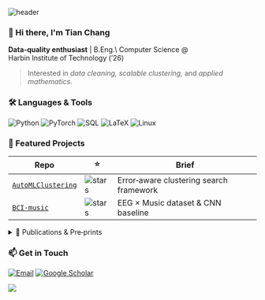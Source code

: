 <!-- Banner -->
![header](https://capsule-render.vercel.app/api?type=waving&color=gradient&height=160&section=header&text=Tian%20Chang&fontAlignY=35&fontSize=40)

### 👋 Hi there, I'm **Tian Chang**

**Data‑quality enthusiast** | B.Eng.\ Computer Science @ Harbin Institute of Technology (’26)
> Interested in *data cleaning, scalable clustering,* and *applied mathematics*.

### 🛠 Languages & Tools
![Python](https://img.shields.io/badge/python-3776AB?style=for-the-badge&logo=python&logoColor=white)
![PyTorch](https://img.shields.io/badge/pytorch-EE4C2C?style=for-the-badge&logo=pytorch&logoColor=white)
![SQL](https://img.shields.io/badge/sql-4479A1?style=for-the-badge&logo=mysql&logoColor=white)
![LaTeX](https://img.shields.io/badge/LaTeX-008080?style=for-the-badge&logo=latex&logoColor=white)
![Linux](https://img.shields.io/badge/linux-FCC624?style=for-the-badge&logo=linux&logoColor=black)

### 🚀 Featured Projects
| Repo | ⭐ | Brief |
|------|----|-------|
| [`AutoMLClustering`](https://github.com/tianchanghrbcn/AutoMLClustering) | ![stars](https://img.shields.io/github/stars/tianchanghrbcn/AutoMLClustering?style=social) | Error‑aware clustering search framework |
| [`BCI-music`](https://github.com/tianchanghrbcn/BCI-music) | ![stars](https://img.shields.io/github/stars/tianchanghrbcn/BCI-music?style=social) | EEG × Music dataset & CNN baseline |

<details>
<summary>📑 Publications & Pre‑prints</summary>

<!-- - **T. Chang***, X. Ding, H. Wang, et al. “Cleaning‑Driven Clustering Performance Gains: Process Mechanism Analysis and Adaptive Search Strategies,” *under review at PVLDB 2026*. [[arXiv]](https://arxiv.org/abs/XXXX.XXXXX) -->

</details>

### 📫 Get in Touch
[![Email](https://img.shields.io/badge/email-2022111699%40stu.hit.edu.cn-D14836?style=flat-square&logo=gmail&logoColor=white)](mailto:2022111699@stu.hit.edu.cn)
[![Google Scholar](https://img.shields.io/badge/Scholar-Profile-4285F4?style=flat-square&logo=google-scholar&logoColor=white)](https://scholar.google.com/citations?user=XXXX)

<!-- Footer -->
![](https://hit.your-own-counter-service.com/gh/tianchanghrbcn/tianchanghrbcn.svg)
